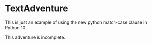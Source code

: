 # TextAdventure

This is just an example of using
the new python match-case clause
in Python 10.

This adventure is incomplete.

 
